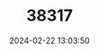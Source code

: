 ---
title: "38317"
category: "Inga pleiogyna"
draft: false
date: 2024-02-22 13:03:50
languages:
  Portuguese: ["Ingá-veludo", "Ingá-preta"]
---